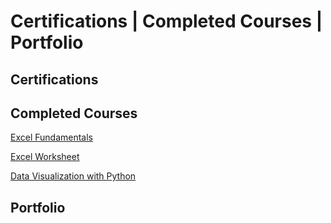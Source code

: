 # Certifications | Completed Courses | Portfolio

## Certifications

## Completed Courses

[Excel Fundamentals](https://github.com/mbhagwan/Excel-Skills-for-Data-Analytics-and-Visualization/tree/main/Course_1)

[Excel Worksheet](https://mbhagwan.github.io/Excel.html)

[Data Visualization with Python](https://github.com/mbhagwan/Data-Visualization-with-Python)

## Portfolio
